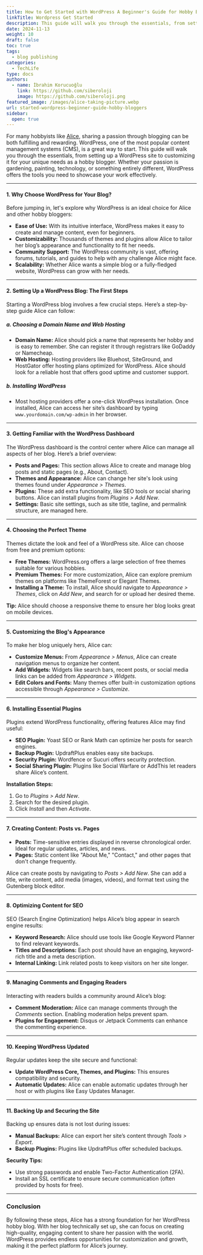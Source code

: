 ```yaml
---
title: How to Get Started with WordPress A Beginner's Guide for Hobby Bloggers
linkTitle: Wordpress Get Started
description: This guide will walk you through the essentials, from setting up a WordPress site to customizing it for your unique needs as a hobby blogger.
date: 2024-11-13
weight: 10
draft: false
toc: true
tags:
  - blog publishing
categories:
  - TechLife
type: docs
authors:
  - name: İbrahim Korucuoğlu
    link: https://github.com/siberoloji
    image: https://github.com/siberoloji.png
featured_image: /images/alice-taking-picture.webp
url: started-wordpress-beginner-guide-hobby-bloggers
sidebar:
  open: true
---
```


For many hobbyists like [Alice](/if-alice-decides-to-write-blog-posts/), sharing a passion through blogging can be both fulfilling and rewarding. WordPress, one of the most popular content management systems (CMS), is a great way to start. This guide will walk you through the essentials, from setting up a WordPress site to customizing it for your unique needs as a hobby blogger. Whether your passion is gardening, painting, technology, or something entirely different, WordPress offers the tools you need to showcase your work effectively.

---

#### **1. Why Choose WordPress for Your Blog?**

Before jumping in, let's explore why WordPress is an ideal choice for Alice and other hobby bloggers:

- **Ease of Use:** With its intuitive interface, WordPress makes it easy to create and manage content, even for beginners.
- **Customizability:** Thousands of themes and plugins allow Alice to tailor her blog’s appearance and functionality to fit her needs.
- **Community Support:** The WordPress community is vast, offering forums, tutorials, and guides to help with any challenge Alice might face.
- **Scalability:** Whether Alice wants a simple blog or a fully-fledged website, WordPress can grow with her needs.

---

#### **2. Setting Up a WordPress Blog: The First Steps**

Starting a WordPress blog involves a few crucial steps. Here’s a step-by-step guide Alice can follow:

##### **a. Choosing a Domain Name and Web Hosting**

- **Domain Name:** Alice should pick a name that represents her hobby and is easy to remember. She can register it through registrars like GoDaddy or Namecheap.
- **Web Hosting:** Hosting providers like Bluehost, SiteGround, and HostGator offer hosting plans optimized for WordPress. Alice should look for a reliable host that offers good uptime and customer support.

##### **b. Installing WordPress**

- Most hosting providers offer a one-click WordPress installation. Once installed, Alice can access her site’s dashboard by typing `www.yourdomain.com/wp-admin` in her browser.

---

#### **3. Getting Familiar with the WordPress Dashboard**

The WordPress dashboard is the control center where Alice can manage all aspects of her blog. Here’s a brief overview:

- **Posts and Pages:** This section allows Alice to create and manage blog posts and static pages (e.g., About, Contact).
- **Themes and Appearance:** Alice can change her site's look using themes found under *Appearance > Themes*.
- **Plugins:** These add extra functionality, like SEO tools or social sharing buttons. Alice can install plugins from *Plugins > Add New*.
- **Settings:** Basic site settings, such as site title, tagline, and permalink structure, are managed here.

---

#### **4. Choosing the Perfect Theme**

Themes dictate the look and feel of a WordPress site. Alice can choose from free and premium options:

- **Free Themes:** WordPress.org offers a large selection of free themes suitable for various hobbies.
- **Premium Themes:** For more customization, Alice can explore premium themes on platforms like ThemeForest or Elegant Themes.
- **Installing a Theme:** To install, Alice should navigate to *Appearance > Themes*, click on *Add New*, and search for or upload her desired theme.

**Tip:** Alice should choose a responsive theme to ensure her blog looks great on mobile devices.

---

#### **5. Customizing the Blog's Appearance**

To make her blog uniquely hers, Alice can:

- **Customize Menus:** From *Appearance > Menus*, Alice can create navigation menus to organize her content.
- **Add Widgets:** Widgets like search bars, recent posts, or social media links can be added from *Appearance > Widgets*.
- **Edit Colors and Fonts:** Many themes offer built-in customization options accessible through *Appearance > Customize*.

---

#### **6. Installing Essential Plugins**

Plugins extend WordPress functionality, offering features Alice may find useful:

- **SEO Plugin:** Yoast SEO or Rank Math can optimize her posts for search engines.
- **Backup Plugin:** UpdraftPlus enables easy site backups.
- **Security Plugin:** Wordfence or Sucuri offers security protection.
- **Social Sharing Plugin:** Plugins like Social Warfare or AddThis let readers share Alice’s content.

**Installation Steps:**

1. Go to *Plugins > Add New*.
2. Search for the desired plugin.
3. Click *Install* and then *Activate*.

---

#### **7. Creating Content: Posts vs. Pages**

- **Posts:** Time-sensitive entries displayed in reverse chronological order. Ideal for regular updates, articles, and news.
- **Pages:** Static content like "About Me," "Contact," and other pages that don't change frequently.

Alice can create posts by navigating to *Posts > Add New*. She can add a title, write content, add media (images, videos), and format text using the Gutenberg block editor.

---

#### **8. Optimizing Content for SEO**

SEO (Search Engine Optimization) helps Alice’s blog appear in search engine results:

- **Keyword Research:** Alice should use tools like Google Keyword Planner to find relevant keywords.
- **Titles and Descriptions:** Each post should have an engaging, keyword-rich title and a meta description.
- **Internal Linking:** Link related posts to keep visitors on her site longer.

---

#### **9. Managing Comments and Engaging Readers**

Interacting with readers builds a community around Alice’s blog:

- **Comment Moderation:** Alice can manage comments through the *Comments* section. Enabling moderation helps prevent spam.
- **Plugins for Engagement:** Disqus or Jetpack Comments can enhance the commenting experience.

---

#### **10. Keeping WordPress Updated**

Regular updates keep the site secure and functional:

- **Update WordPress Core, Themes, and Plugins:** This ensures compatibility and security.
- **Automatic Updates:** Alice can enable automatic updates through her host or with plugins like Easy Updates Manager.

---

#### **11. Backing Up and Securing the Site**

Backing up ensures data is not lost during issues:

- **Manual Backups:** Alice can export her site’s content through *Tools > Export*.
- **Backup Plugins:** Plugins like UpdraftPlus offer scheduled backups.

**Security Tips:**

- Use strong passwords and enable Two-Factor Authentication (2FA).
- Install an SSL certificate to ensure secure communication (often provided by hosts for free).

---

### **Conclusion**

By following these steps, Alice has a strong foundation for her WordPress hobby blog. With her blog technically set up, she can focus on creating high-quality, engaging content to share her passion with the world. WordPress provides endless opportunities for customization and growth, making it the perfect platform for Alice’s journey.
